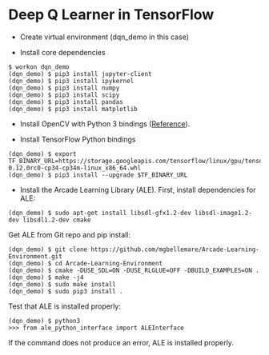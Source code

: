 # Deep Q Learner in TensorFlow


* Create virtual environment (dqn_demo in this case)

* Install core dependencies
```
$ workon dqn_demo
(dqn_demo) $ pip3 install jupyter-client
(dqn_demo) $ pip3 install ipykernel
(dqn_demo) $ pip3 install numpy
(dqn_demo) $ pip3 install scipy
(dqn_demo) $ pip3 install pandas
(dqn_demo) $ pip3 install matplotlib
```

* Install OpenCV with Python 3 bindings ([Reference](http://www.pyimagesearch.com/2015/07/20/install-opencv-3-0-and-python-3-4-on-ubuntu/)).


* Install TensorFlow Python bindings
```
(dqn_demo) $ export TF_BINARY_URL=https://storage.googleapis.com/tensorflow/linux/gpu/tensorflow_gpu-0.12.0rc0-cp34-cp34m-linux_x86_64.whl
(dqn_demo) $ pip3 install --upgrade $TF_BINARY_URL
```
* Install the Arcade Learning Library (ALE). First, install dependencies for ALE:
```
(dqn_demo) $ sudo apt-get install libsdl-gfx1.2-dev libsdl-image1.2-dev libsdl1.2-dev cmake
```
Get ALE from Git repo and pip install:
```
(dqn_demo) $ git clone https://github.com/mgbellemare/Arcade-Learning-Environment.git
(dqn_demo) $ cd Arcade-Learning-Environment
(dqn_demo) $ cmake -DUSE_SDL=ON -DUSE_RLGLUE=OFF -DBUILD_EXAMPLES=ON .
(dqn_demo) $ make -j4
(dqn_demo) $ sudo make install
(dqn_demo) $ sudo pip3 install .
```
Test that ALE is installed properly:
```
(dqn_demo) $ python3
>>> from ale_python_interface import ALEInterface
```
If the command does not produce an error, ALE is installed properly.

